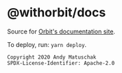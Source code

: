 # @withorbit/docs

Source for [Orbit's documentation site](https://docs.withorbit.com).

To deploy, run: `yarn deploy`.

```
Copyright 2020 Andy Matuschak
SPDX-License-Identifier: Apache-2.0
```
